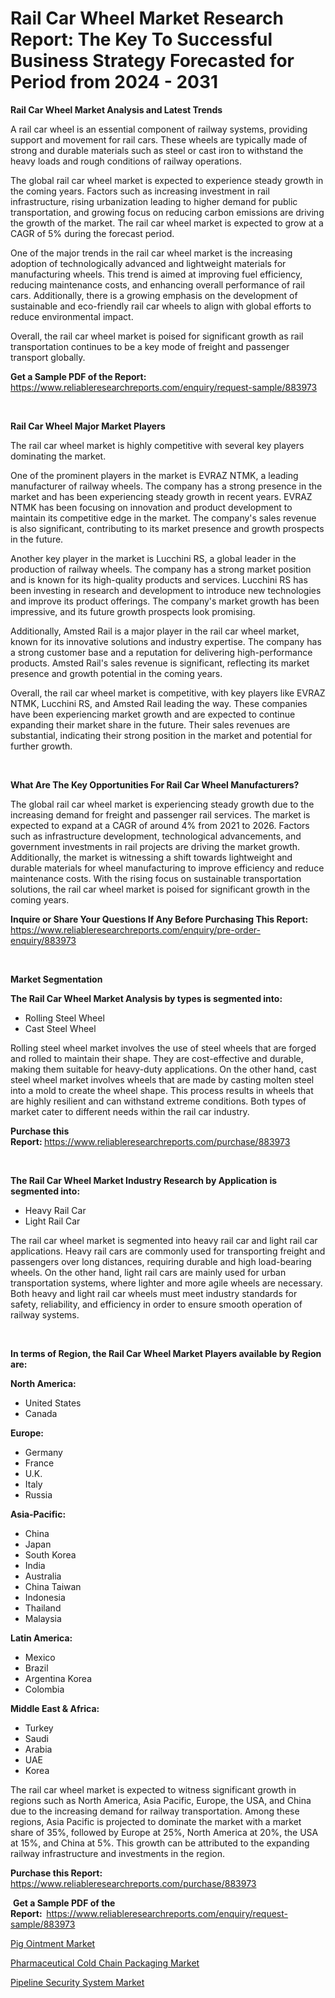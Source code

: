 <p><h1>Rail Car Wheel Market Research Report: The Key To Successful Business Strategy Forecasted for Period from 2024 - 2031</h1></p><p><strong>Rail Car Wheel Market Analysis and Latest Trends</strong></p>
<p><p>A rail car wheel is an essential component of railway systems, providing support and movement for rail cars. These wheels are typically made of strong and durable materials such as steel or cast iron to withstand the heavy loads and rough conditions of railway operations.</p><p>The global rail car wheel market is expected to experience steady growth in the coming years. Factors such as increasing investment in rail infrastructure, rising urbanization leading to higher demand for public transportation, and growing focus on reducing carbon emissions are driving the growth of the market. The rail car wheel market is expected to grow at a CAGR of 5% during the forecast period.</p><p>One of the major trends in the rail car wheel market is the increasing adoption of technologically advanced and lightweight materials for manufacturing wheels. This trend is aimed at improving fuel efficiency, reducing maintenance costs, and enhancing overall performance of rail cars. Additionally, there is a growing emphasis on the development of sustainable and eco-friendly rail car wheels to align with global efforts to reduce environmental impact.</p><p>Overall, the rail car wheel market is poised for significant growth as rail transportation continues to be a key mode of freight and passenger transport globally.</p></p>
<p><strong>Get a Sample PDF of the Report:&nbsp;</strong> <a href="https://www.reliableresearchreports.com/enquiry/request-sample/883973">https://www.reliableresearchreports.com/enquiry/request-sample/883973</a></p>
<p>&nbsp;</p>
<p><strong>Rail Car Wheel Major Market Players</strong></p>
<p><p>The rail car wheel market is highly competitive with several key players dominating the market. </p><p>One of the prominent players in the market is EVRAZ NTMK, a leading manufacturer of railway wheels. The company has a strong presence in the market and has been experiencing steady growth in recent years. EVRAZ NTMK has been focusing on innovation and product development to maintain its competitive edge in the market. The company's sales revenue is also significant, contributing to its market presence and growth prospects in the future.</p><p>Another key player in the market is Lucchini RS, a global leader in the production of railway wheels. The company has a strong market position and is known for its high-quality products and services. Lucchini RS has been investing in research and development to introduce new technologies and improve its product offerings. The company's market growth has been impressive, and its future growth prospects look promising.</p><p>Additionally, Amsted Rail is a major player in the rail car wheel market, known for its innovative solutions and industry expertise. The company has a strong customer base and a reputation for delivering high-performance products. Amsted Rail's sales revenue is significant, reflecting its market presence and growth potential in the coming years.</p><p>Overall, the rail car wheel market is competitive, with key players like EVRAZ NTMK, Lucchini RS, and Amsted Rail leading the way. These companies have been experiencing market growth and are expected to continue expanding their market share in the future. Their sales revenues are substantial, indicating their strong position in the market and potential for further growth.</p></p>
<p>&nbsp;</p>
<p><strong>What Are The Key Opportunities For Rail Car Wheel Manufacturers?</strong></p>
<p><p>The global rail car wheel market is experiencing steady growth due to the increasing demand for freight and passenger rail services. The market is expected to expand at a CAGR of around 4% from 2021 to 2026. Factors such as infrastructure development, technological advancements, and government investments in rail projects are driving the market growth. Additionally, the market is witnessing a shift towards lightweight and durable materials for wheel manufacturing to improve efficiency and reduce maintenance costs. With the rising focus on sustainable transportation solutions, the rail car wheel market is poised for significant growth in the coming years.</p></p>
<p><strong>Inquire or Share Your Questions If Any Before Purchasing This Report:</strong> <a href="https://www.reliableresearchreports.com/enquiry/pre-order-enquiry/883973">https://www.reliableresearchreports.com/enquiry/pre-order-enquiry/883973</a></p>
<p>&nbsp;</p>
<p><strong>Market Segmentation</strong></p>
<p><strong>The Rail Car Wheel Market Analysis by types is segmented into:</strong></p>
<p><ul><li>Rolling Steel Wheel</li><li>Cast Steel Wheel</li></ul></p>
<p><p>Rolling steel wheel market involves the use of steel wheels that are forged and rolled to maintain their shape. They are cost-effective and durable, making them suitable for heavy-duty applications. On the other hand, cast steel wheel market involves wheels that are made by casting molten steel into a mold to create the wheel shape. This process results in wheels that are highly resilient and can withstand extreme conditions. Both types of market cater to different needs within the rail car industry.</p></p>
<p><strong>Purchase this Report:&nbsp;</strong><a href="https://www.reliableresearchreports.com/purchase/883973">https://www.reliableresearchreports.com/purchase/883973</a></p>
<p>&nbsp;</p>
<p><strong>The Rail Car Wheel Market Industry Research by Application is segmented into:</strong></p>
<p><ul><li>Heavy Rail Car</li><li>Light Rail Car</li></ul></p>
<p><p>The rail car wheel market is segmented into heavy rail car and light rail car applications. Heavy rail cars are commonly used for transporting freight and passengers over long distances, requiring durable and high load-bearing wheels. On the other hand, light rail cars are mainly used for urban transportation systems, where lighter and more agile wheels are necessary. Both heavy and light rail car wheels must meet industry standards for safety, reliability, and efficiency in order to ensure smooth operation of railway systems.</p></p>
<p>&nbsp;</p>
<p><strong>In terms of Region, the Rail Car Wheel Market Players available by Region are:</strong></p>
<p>
    <p> <strong> North America: </strong>
        <ul>
            <li>United States</li>
            <li>Canada</li>
        </ul>
        </p> 
    <p> <strong> Europe: </strong>
        <ul>
            <li>Germany</li>
            <li>France</li>
            <li>U.K.</li>
            <li>Italy</li>
            <li>Russia</li>
        </ul>
        </p> 
    <p> <strong> Asia-Pacific: </strong>
        <ul>
            <li>China</li>
            <li>Japan</li>
            <li>South Korea</li>
            <li>India</li>
            <li>Australia</li>
            <li>China Taiwan</li>
            <li>Indonesia</li>
            <li>Thailand</li>
            <li>Malaysia</li>
        </ul>
        </p> 
    <p> <strong> Latin America: </strong>
        <ul>
            <li>Mexico</li>
            <li>Brazil</li>
            <li>Argentina Korea</li>
            <li>Colombia</li>
        </ul>
        </p> 
    <p> <strong> Middle East & Africa: </strong>
        <ul>
            <li>Turkey</li>
            <li>Saudi</li>
            <li>Arabia</li>
            <li>UAE</li>
            <li>Korea</li>
        </ul>
    </p>
    </p>
<p><p>The rail car wheel market is expected to witness significant growth in regions such as North America, Asia Pacific, Europe, the USA, and China due to the increasing demand for railway transportation. Among these regions, Asia Pacific is projected to dominate the market with a market share of 35%, followed by Europe at 25%, North America at 20%, the USA at 15%, and China at 5%. This growth can be attributed to the expanding railway infrastructure and investments in the region.</p></p>
<p><strong>Purchase this Report: </strong><a href="https://www.reliableresearchreports.com/purchase/883973">https://www.reliableresearchreports.com/purchase/883973</a></p>
<p>&nbsp;<strong>Get a Sample PDF of the Report:&nbsp;&nbsp;</strong><a href="https://www.reliableresearchreports.com/enquiry/request-sample/883973">https://www.reliableresearchreports.com/enquiry/request-sample/883973</a></p>
<p><strong></strong></p>
<p><p><a href="https://view.publitas.com/reportprime-1/pig-ointment-market-size-2023-2030-global-industrial-analysis-key-geographical-regions-market-share-top-key-players-product-types-and-forecast-research-report/">Pig Ointment Market</a></p><p><a href="https://view.publitas.com/reportprime-1/pharmaceutical-cold-chain-packaging-market-research-report-provides-thorough-industry-overview-which-offers-an-in-depth-analysis-of-product-trends-and-new-market-divisions/">Pharmaceutical Cold Chain Packaging Market</a></p><p><a href="https://view.publitas.com/reportprime-1/pipeline-security-system-market-research-report-unlocks-analysis-on-the-market-financial-status-market-size-and-market-revenue-upto-2030/">Pipeline Security System Market</a></p></p>